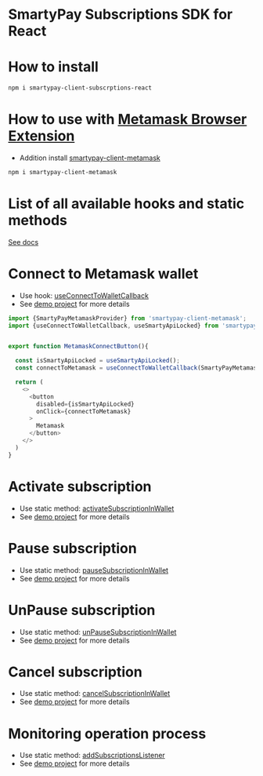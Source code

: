 # SmartyPay Subscriptions SDK for React


# How to install
```bash
npm i smartypay-client-subscrptions-react
```

# How to use with [Metamask Browser Extension](https://metamask.io/download/)
- Addition install [smartypay-client-metamask](https://www.npmjs.com/package/smartypay-client-metamask)
```bash
npm i smartypay-client-metamask
```

# List of all available hooks and static methods
[See docs](https://smarty-pay.github.io/smartypay-client-subscrptions-react/modules.html) 

# Connect to Metamask wallet
- Use hook: [useConnectToWalletCallback](https://smarty-pay.github.io/smartypay-client-subscrptions-react/modules.html#useConnectToWalletCallback)
- See [demo project](https://github.com/smarty-pay/smartypay-subscriptions-demo-react) for more details
```ts
import {SmartyPayMetamaskProvider} from 'smartypay-client-metamask';
import {useConnectToWalletCallback, useSmartyApiLocked} from 'smartypay-client-subscrptions-react';


export function MetamaskConnectButton(){

  const isSmartyApiLocked = useSmartyApiLocked();
  const connectToMetamask = useConnectToWalletCallback(SmartyPayMetamaskProvider);

  return (
    <>
      <button
        disabled={isSmartyApiLocked}
        onClick={connectToMetamask}
      >
        Metamask
      </button>
    </>
  )
}
```

# Activate subscription
- Use static method: [activateSubscriptionInWallet](https://smarty-pay.github.io/smartypay-client-subscrptions-react/modules.html#activateSubscriptionInWallet)
- See [demo project](https://github.com/smarty-pay/smartypay-subscriptions-demo-react) for more details

# Pause subscription
- Use static method: [pauseSubscriptionInWallet](https://smarty-pay.github.io/smartypay-client-subscrptions-react/modules.html#pauseSubscriptionInWallet)
- See [demo project](https://github.com/smarty-pay/smartypay-subscriptions-demo-react) for more details

# UnPause subscription
- Use static method: [unPauseSubscriptionInWallet](https://smarty-pay.github.io/smartypay-client-subscrptions-react/modules.html#unPauseSubscriptionInWallet)
- See [demo project](https://github.com/smarty-pay/smartypay-subscriptions-demo-react) for more details

# Cancel subscription
- Use static method: [cancelSubscriptionInWallet](https://smarty-pay.github.io/smartypay-client-subscrptions-react/modules.html#cancelSubscriptionInWallet)
- See [demo project](https://github.com/smarty-pay/smartypay-subscriptions-demo-react) for more details

# Monitoring operation process
- Use static method: [addSubscriptionsListener](https://smarty-pay.github.io/smartypay-client-subscrptions-react/modules.html#addSubscriptionsListener)
- See [demo project](https://github.com/smarty-pay/smartypay-subscriptions-demo-react) for more details
